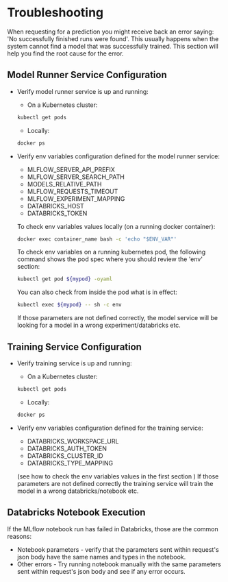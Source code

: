 # Troubleshooting

When requesting for a prediction you might receive back an error saying: 'No successfully finished runs were found'. This usually happens when the system cannot find a model that was successfully trained. This section will help you find the root cause for the error.

## Model Runner Service Configuration

-   Verify model runner service is up and running:

    -   On a Kubernetes cluster:

    ```bash
    kubectl get pods
    ```

    -   Locally:

    ```bash
    docker ps
    ```

-   Verify env variables configuration defined for the model runner service:

    -   MLFLOW_SERVER_API_PREFIX
    -   MLFLOW_SERVER_SEARCH_PATH
    -   MODELS_RELATIVE_PATH
    -   MLFLOW_REQUESTS_TIMEOUT
    -   MLFLOW_EXPERIMENT_MAPPING
    -   DATABRICKS_HOST
    -   DATABRICKS_TOKEN

    To check env variables values locally (on a running docker container):

    ```bash
    docker exec container_name bash -c 'echo "$ENV_VAR"'
    ```

    To check env variables on a running kubernetes pod, the following command shows the pod spec where you should review the 'env' section:

    ```bash
    kubectl get pod ${mypod} -oyaml
    ```

    You can also check from inside the pod what is in effect:

    ```bash
    kubectl exec ${mypod} -- sh -c env
    ```

    If those parameters are not defined correctly, the model service will be looking for a model in a wrong experiment/databricks etc.

## Training Service Configuration

-   Verify training service is up and running:

    -   On a Kubernetes cluster:

    ```bash
    kubectl get pods
    ```

    -   Locally:

    ```bash
    docker ps
    ```

-   Verify env variables configuration defined for the training service:

    -   DATABRICKS_WORKSPACE_URL
    -   DATABRICKS_AUTH_TOKEN
    -   DATABRICKS_CLUSTER_ID
    -   DATABRICKS_TYPE_MAPPING

    (see how to check the env variables values in the first section )
    If those parameters are not defined correctly the training service will train the model in a wrong databricks/notebook etc.

## Databricks Notebook Execution

If the MLflow notebook run has failed in Databricks, those are the common reasons:

-   Notebook parameters - verify that the parameters sent within request's json body have the same names and types in the notebook.
-   Other errors - Try running notebook manually with the same parameters sent within request's json body and see if any error occurs.
